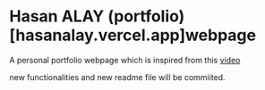 #  Hasan ALAY (portfolio)[hasanalay.vercel.app]webpage 

A personal portfolio webpage which is inspired from this [video](https://www.youtube.com/watch?v=2rSA78z_VOo)

new functionalities and new readme file will be commiited. 
